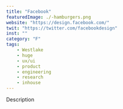 ```yaml
---
title: "Facebook"
featuredImage: ./-hamburgers.png
website: "https://design.facebook.com/"
twit: "https://twitter.com/facebookdesign"
inst: ""
category: "F"
tags:
    - Westlake
    - huge
    - ux/ui
    - product
    - engineering
    - research
    - inhouse
---
```


Description
